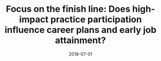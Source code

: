 ---
title: "Focus on the finish line: Does high-impact practice participation influence career plans and early job attainment?"
collection: publications
permalink: /publication/2018-hip-career-plans
date: 2018-07-01
venue: 'Higher Education'
link: 'https://doi.org/10.1007/s10734-017-0151-z'
---